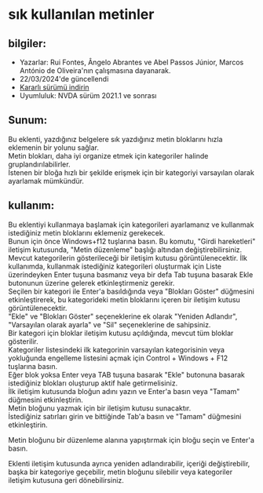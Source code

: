 # sık kullanılan metinler #


## bilgiler:
* Yazarlar: Rui Fontes, Ângelo Abrantes ve Abel Passos Júnior, Marcos António de Oliveira'nın çalışmasına dayanarak.
* 22/03/2024'de güncellendi
* [Kararlı sürümü indirin][1]
* Uyumluluk: NVDA sürüm 2021.1 ve sonrası


## Sunum:
Bu eklenti, yazdığınız belgelere sık yazdığınız metin bloklarını hızla eklemenin bir yolunu sağlar.  
Metin blokları, daha iyi organize etmek için kategoriler halinde gruplandırılabilirler.  
İstenen bir bloğa hızlı bir şekilde erişmek için bir kategoriyi varsayılan olarak ayarlamak mümkündür.  


## kullanım:
Bu eklentiyi kullanmaya başlamak için kategorileri ayarlamanız ve kullanmak istediğiniz metin bloklarını eklemeniz gerekecek.  
Bunun için önce Windows+f12 tuşlarına basın. Bu komutu, "Girdi hareketleri" iletişim kutusunda,  "Metin düzenleme" başlığı altından değiştirebilirsiniz.  
Mevcut kategorilerin gösterileceği bir iletişim kutusu görüntülenecektir. İlk kullanımda, kullanmak istediğiniz kategorileri oluşturmak için Liste üzerindeyken Enter tuşuna basmanız veya bir defa Tab tuşuna basarak Ekle butonunun üzerine gelerek etkinleştirmeniz gerekir.  
Seçilen bir kategori ile Enter'a basıldığında veya "Blokları Göster" düğmesini etkinleştirerek, bu kategorideki metin bloklarını içeren bir iletişim kutusu görüntülenecektir.  
"Ekle" ve "Blokları Göster" seçeneklerine ek olarak "Yeniden Adlandır", "Varsayılan olarak ayarla" ve "Sil" seçeneklerine de sahipsiniz.  
Bir kategori için bloklar iletişim kutusu açıldığında, mevcut tüm bloklar gösterilir.  
Kategoriler listesindeki ilk kategorinin varsayılan kategorisinin veya yokluğunda engelleme listesini açmak için Control + Windows + F12 tuşlarına basın.  
Eğer blok yoksa Enter veya TAB tuşuna basarak "Ekle" butonuna basarak istediğiniz blokları oluşturup aktif hale getirmelisiniz.  
İlk iletişim kutusunda bloğun adını yazın ve Enter'a basın veya "Tamam" düğmesini etkinleştirin.  
Metin bloğunu yazmak için bir iletişim kutusu sunacaktır.  
İstediğiniz satırları girin ve bittiğinde Tab'a basın ve "Tamam" düğmesini etkinleştirin.  

Metin bloğunu bir düzenleme alanına yapıştırmak için bloğu seçin ve Enter'a basın.  

Eklenti iletişim kutusunda ayrıca yeniden adlandırabilir, içeriği değiştirebilir, başka bir kategoriye geçebilir, metin bloğunu silebilir veya kategoriler iletişim kutusuna geri dönebilirsiniz.  


[1]: https://github.com/ruifontes/frequentText/releases/download/2024.03.22/frequentText-2024.03.22.nvda-addon
